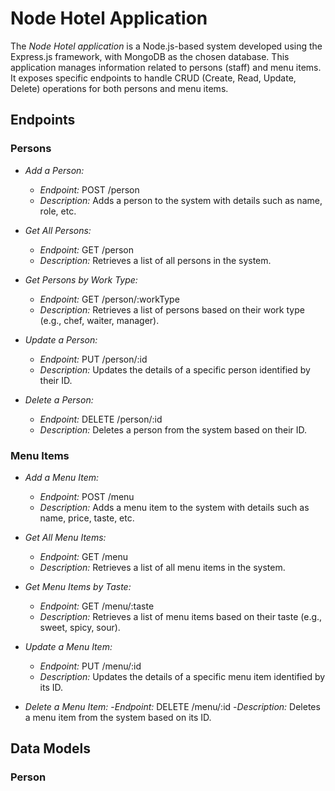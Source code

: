 # Node Hotel Application

The *Node Hotel application* is a Node.js-based system developed using the Express.js framework, with MongoDB as the chosen database. This application manages information related to persons (staff) and menu items. It exposes specific endpoints to handle CRUD (Create, Read, Update, Delete) operations for both persons and menu items.

## Endpoints

### Persons

- *Add a Person:*
  - *Endpoint:* POST /person
  - *Description:* Adds a person to the system with details such as name, role, etc.

- *Get All Persons:*
  - *Endpoint:* GET /person
  - *Description:* Retrieves a list of all persons in the system.

- *Get Persons by Work Type:*
  - *Endpoint:* GET /person/:workType
  - *Description:* Retrieves a list of persons based on their work type (e.g., chef, waiter, manager).

- *Update a Person:*
  - *Endpoint:* PUT /person/:id
  - *Description:* Updates the details of a specific person identified by their ID.

- *Delete a Person:*
  - *Endpoint:* DELETE /person/:id
  - *Description:* Deletes a person from the system based on their ID.

### Menu Items

- *Add a Menu Item:*
  - *Endpoint:* POST /menu
  - *Description:* Adds a menu item to the system with details such as name, price, taste, etc.

- *Get All Menu Items:*
  - *Endpoint:* GET /menu
  - *Description:* Retrieves a list of all menu items in the system.

- *Get Menu Items by Taste:*
  - *Endpoint:* GET /menu/:taste
  - *Description:* Retrieves a list of menu items based on their taste (e.g., sweet, spicy, sour).

- *Update a Menu Item:*
  - *Endpoint:* PUT /menu/:id
  - *Description:* Updates the details of a specific menu item identified by its ID.

- *Delete a Menu Item:*
  -*Endpoint:* DELETE /menu/:id
  -*Description:* Deletes a menu item from the system based on its ID.

## Data Models

### Person

